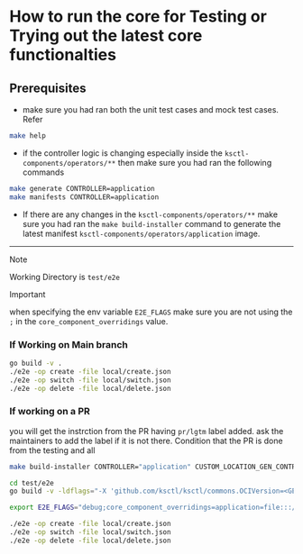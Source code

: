 # How to run the core for Testing or Trying out the latest core functionalties

## Prerequisites
- make sure you had ran both the unit test cases and mock test cases. Refer
```bash
make help
```

- if the controller logic is changing especially inside the `ksctl-components/operators/**` then make sure you had ran the following commands
```bash
make generate CONTROLLER=application
make manifests CONTROLLER=application
```

- If there are any changes in the `ksctl-components/operators/**` make sure you had ran the `make build-installer` command to generate the latest manifest `ksctl-components/operators/application` image.

---

> [!NOTE]
> Working Directory is `test/e2e`

> [!IMPORTANT]
> when specifying the env variable `E2E_FLAGS` make sure you are not using the `;` in the `core_component_overridings` value.

### If Working on Main branch

```bash
go build -v .
./e2e -op create -file local/create.json
./e2e -op switch -file local/switch.json
./e2e -op delete -file local/delete.json
```

### If working on a PR

you will get the instrction from the PR having `pr/lgtm` label added. ask the maintainers to add the label if it is not there.
Condition that the PR is done from the testing and all

```bash
make build-installer CONTROLLER="application" CUSTOM_LOCATION_GEN_CONTROLLER_MANIFEST="/tmp/ksctl-manifest.yaml" IMG_SUFFIX="<GET FROM GH ACTION PR COMMENT>" IMG_TAG_VERSION="<GET FROM GH ACTION PR COMMENT>"

cd test/e2e
go build -v -ldflags="-X 'github.com/ksctl/ksctl/commons.OCIVersion=<GET FROM GH ACTION PR COMMENT>' -X 'github.com/ksctl/ksctl/commons.OCIImgSuffix=<GET FROM GH ACTION PR COMMENT>'" .

export E2E_FLAGS="debug;core_component_overridings=application=file:::/tmp/ksctl-manifest.yaml" ## you can eliminate the debug

./e2e -op create -file local/create.json
./e2e -op switch -file local/switch.json
./e2e -op delete -file local/delete.json
```
